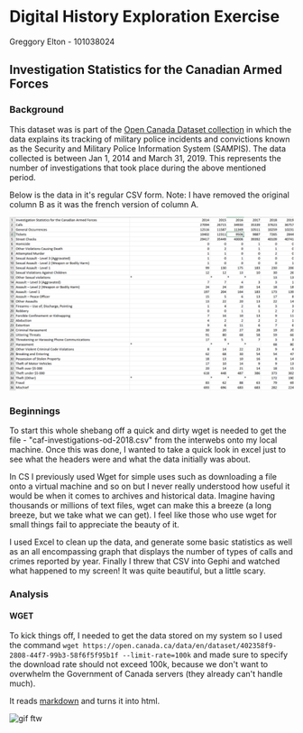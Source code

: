 # Digital History Exploration Exercise 

Greggory Elton - 101038024

## Investigation Statistics for the Canadian Armed Forces

### Background 

This dataset was is part of the [Open Canada Dataset collection](https://open.canada.ca/data/en/dataset/402358f9-2808-44f7-99b3-58f6f5f95b1f) in which the data explains its tracking of military police incidents and convictions known as the Security and Military Police Information System (SAMPIS). The data collected is between Jan 1, 2014 and March 31, 2019. This represents the number of investigations that took place during the above mentioned period.

Below is the data in it's regular CSV form. Note: I have removed the original column B as it was the french version of column A. 

![CAF](https://github.com/gregelton44/DH-Exploration-Exercise/blob/main/CAF.PNG?raw=true)


### Beginnings
To start this whole shebang off a quick and dirty wget is needed to get the file - "caf-investigations-od-2018.csv" from the interwebs onto my local machine. Once this was done, I wanted to take a quick look in excel just to see what the headers were and what the data initially was about. 

In CS I previously used Wget for simple uses such as downloading a file onto a virtual machine and so on but I never really understood how useful it would be when it comes to archives and historical data. Imagine having thousands or millions of text files, wget can make this a breeze (a long breeze, but we take what we can get). I feel like those who use wget for small things fail to appreciate the beauty of it.  

I used Excel to clean up the data, and generate some basic statistics as well as an all encompassing graph that displays the number of types of calls and crimes reported by year. 
Finally I threw that CSV into Gephi and watched what happened to my screen! It was quite beautiful, but a little scary. 

### Analysis

#### WGET 
To kick things off, I needed to get the data stored on my system so I used the command `wget https://open.canada.ca/data/en/dataset/402358f9-2808-44f7-99b3-58f6f5f95b1f --limit-rate=100k` and made sure to specify the download rate should not exceed 100k, because we don't want to overwhelm the Government of Canada servers (they already can't handle much). 


It reads [markdown](https://www.markdownguide.org/) and turns it into html.

![gif ftw](https://media.giphy.com/media/nXxOjZrbnbRxS/200w_d.gif)

